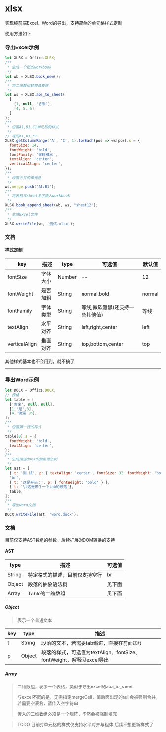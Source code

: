 # xlsx
实现纯前端Excel、Word的导出，支持简单的单元格样式定制

使用方法如下

### 导出Excel示例
```js
let XLSX = Office.XLSX;
/**
 * 生成一个新的workbook
 */
let wb = XLSX.book_new();
/**
 * 将二维数组转换成表格
 */
let ws = XLSX.aoa_to_sheet(
  [
    [1, null, '吉米'],
    [4, 5, 6]
  ]
);
/**
 * 设置A1,B1,C1单元格的样式
 */
// 返回A1,B1,C1
XLSX.getColumnRange('A', 'C', 1).forEach(pos => ws[pos].s = {
  fontSize: 14,
  fontWeight: 'bold',
  fontFamily: '微软雅黑',
  textAlign: 'center',
  verticalAlign: 'center',
});
/**
 * 设置合并的单元格
 */
ws.merge.push('A1:B1');
/**
 * 将表格与sheet名字插入workbook
 */
XLSX.book_append_sheet(wb, ws, "sheet12");
/**
 * 生成Excel文件
 */
XLSX.writeFile(wb, '测试.xlsx');
```

### 文档

#### 样式定制

key|描述|type|可选值|默认值
--|--|--|--|--
fontSize|字体大小|Number|--|12
fontWeight|是否加粗|String|normal,bold|normal
fontFamily|字体类型|String|等线,微软雅黑(还支持一些其他值)|等线
textAlign|水平对齐|String|left,right,center|left
verticalAlign|垂直对齐|String|top,bottom,center|top

其他样式基本也不会用到，就不搞了

---

### 导出Word示例
```js
let DOCX = Office.DOCX;
// 表格
let table = [
  ['吉米', null, null],
  [1,'是',3],
  [4,'傻逼',6],
];
/**
 * 设置第一行的样式
 */ 
table[0].s = {
  fontWeight: 'bold',
  textAlign: 'center',
};
/**
 * 生成描述docx的抽象语法树
 */
let ast = [
  { t: '测 试', p: { textAlign: 'center', fontSize: 32, fontWeight: 'bold' } },
  'br',
  { t: '这是开头：', p: { fontWeight: 'bold' } },
  { t: '\t这是带了一个tab的段落'},
  table,
];
/**
 * 导出word文档
 */
DOCX.writeFile(ast, 'word.docx');
```

### 文档

目前仅支持AST数组的参数，后续扩展对DOM转换的支持

#### AST

type|描述|可选值
--|--|--
String|特定格式的描述，目前仅支持空行|br
Object|段落的抽象语法树|见下面
Array|Table的二维数组|见下面

##### Object

> 表示一个普通文本

key|type|描述
--|--|--
t|String|段落的文本，若需要tab缩进，直接在前面加\t
p|Object|段落的样式，可选值为textAlign、fontSize、fontWeight，解释见excel导出

##### Array

> 二维数组，表示一个表格，类似于导出excel的aoa_to_sheet
> 
> 与excel不同的是，无需指定mergeCell，值后面出现的null会被强制合并，若需要空表格，请传入空字符串
> 
> 传入的二维数组必须是一个矩阵，不然会被强制填充

> TODO 目前对单元格的样式仅支持水平对齐与粗体 后续不想更新样式了
